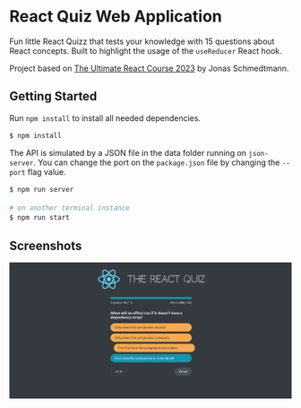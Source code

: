 # React Quiz Web Application

Fun little React Quizz that tests your knowledge with 15 questions about React concepts. Built to highlight the usage of the `useReducer` React hook.

Project based on [The Ultimate React Course 2023](https://www.udemy.com/course/the-ultimate-react-course/) by Jonas Schmedtmann.

## Getting Started

Run `npm install` to install all needed dependencies.

```bash
$ npm install
```

The API is simulated by a JSON file in the data folder running on `json-server`. You can change the port on the `package.json` file by changing the `--port` flag value.

```bash
$ npm run server

# on another terminal instance
$ npm run start
```

## Screenshots

![Website Screenshot](https://github.com/ffllyygod/React-Quiz/blob/main/screenshot/Screenshot%20from%202024-04-27%2009-45-25.png)
